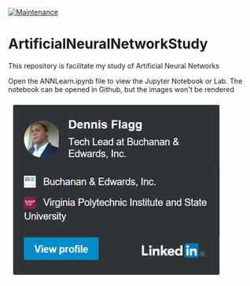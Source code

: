 [![Maintenance](https://img.shields.io/badge/Maintained%3F-yes-green.svg)](https://GitHub.com/Naereen/StrapDown.js/graphs/commit-activity)
# ArtificialNeuralNetworkStudy
This repository is facilitate my study of Artificial Neural Networks

Open the ANNLearn.ipynb file to view the Jupyter Notebook or Lab.
The notebook can be opened in Github, but the images won't be rendered

[![Profile](https://github.com/deflagg/ArtificialNeuralNetworkStudy/blob/master/Images/LinkedInBadge.PNG)](https://www.linkedin.com/in/dennisflagg)
